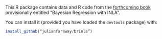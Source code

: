 
This R package contains data and R code from the [forthcoming book](http://julianfaraway.github.io/brinla/) provisionally entitled "Bayesian Regression with INLA". 

You can install it (provided you have loaded the `devtools` package) with:

``` r
install_github(“julianfaraway/brinla”)
```

